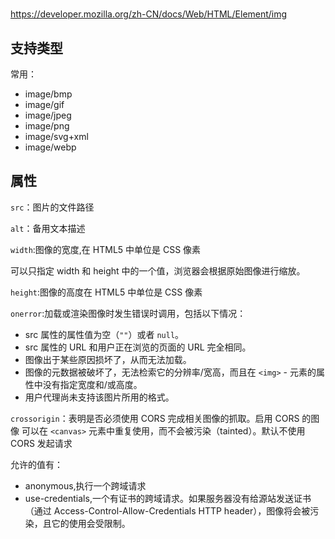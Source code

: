 #

<https://developer.mozilla.org/zh-CN/docs/Web/HTML/Element/img>

## 支持类型

常用：

- image/bmp
- image/gif
- image/jpeg
- image/png
- image/svg+xml
- image/webp

## 属性

`src`：图片的文件路径

`alt`：备用文本描述

`width`:图像的宽度,在 HTML5 中单位是 CSS 像素

可以只指定 width 和 height 中的一个值，浏览器会根据原始图像进行缩放。

`height`:图像的高度在 HTML5 中单位是 CSS 像素

`onerror`:加载或渲染图像时发生错误时调用，包括以下情况：

- src 属性的属性值为空（`""`）或者 `null`。
- src 属性的 URL 和用户正在浏览的页面的 URL 完全相同。
- 图像出于某些原因损坏了，从而无法加载。
- 图像的元数据被破坏了，无法检索它的分辨率/宽高，而且在 `<img>` - 元素的属性中没有指定宽度和/或高度。
- 用户代理尚未支持该图片所用的格式。

`crossorigin`：表明是否必须使用 CORS 完成相关图像的抓取。启用 CORS 的图像 可以在 `<canvas>` 元素中重复使用，而不会被污染（tainted）。默认不使用 CORS 发起请求

允许的值有：

- anonymous,执行一个跨域请求
- use-credentials,一个有证书的跨域请求。如果服务器没有给源站发送证书（通过 Access-Control-Allow-Credentials HTTP header），图像将会被污染，且它的使用会受限制。
